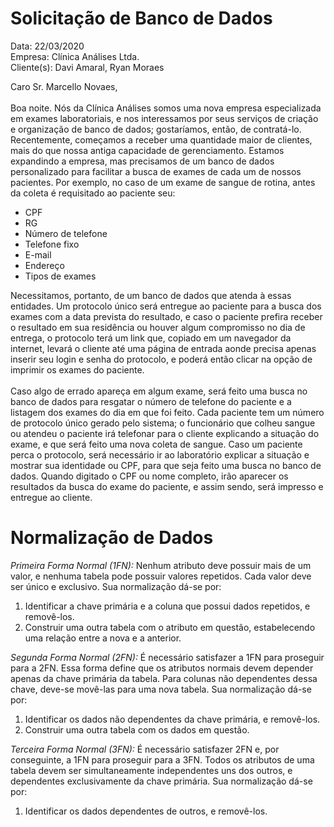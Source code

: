 # Solicitação de Banco de Dados

Data: 22/03/2020 <br>
Empresa: Clínica Análises Ltda. <br>
Cliente(s): Davi Amaral, Ryan Moraes <br>

<p>
	Caro Sr. Marcello Novaes,
<br>
<br>
	Boa noite. Nós da Clínica Análises somos uma nova empresa especializada em exames laboratoriais, e nos interessamos por seus serviços de criação e organização de banco de dados; gostaríamos, então, de contratá-lo. Recentemente, começamos a receber uma quantidade maior de clientes, mais do que nossa antiga capacidade de gerenciamento. Estamos expandindo a empresa, mas precisamos de um banco de dados personalizado para facilitar a busca de exames de cada um de nossos pacientes. Por exemplo, no caso de um exame de sangue de rotina, antes da coleta é requisitado ao paciente seu:
	<ul>
		<li> CPF
		<li> RG
		<li> Número de telefone
		<li> Telefone fixo
		<li> E-mail
		<li> Endereço
		<li> Tipos de exames
	</ul>
	Necessitamos, portanto, de um banco de dados que atenda à essas entidades. Um protocolo único será entregue ao paciente para a busca dos exames com a data prevista do resultado, e caso o paciente prefira receber o resultado em sua residência ou houver algum compromisso no dia de entrega, o protocolo terá um link que, copiado em um navegador da internet, levará o cliente até uma página de entrada aonde precisa apenas inserir seu login e senha do protocolo, e poderá então clicar na opção de imprimir os exames do paciente.
<br>
<br>
	Caso algo de errado apareça em algum exame, será feito uma busca no banco de dados para resgatar o número de telefone do paciente e a listagem dos exames do dia em que foi feito. Cada paciente tem um número de protocolo único gerado pelo sistema; o funcionário que colheu sangue ou atendeu o paciente irá telefonar para o cliente explicando a situação do exame, e que será feito uma nova coleta de sangue. Caso um paciente perca o protocolo, será necessário ir ao laboratório explicar a situação e mostrar sua identidade ou CPF, para que seja feito uma busca no banco de dados. Quando digitado o CPF ou nome completo, irão aparecer os resultados da busca do exame do paciente, e assim sendo, será impresso e entregue ao cliente.
</p>

# Normalização de Dados

<i>Primeira Forma Normal (1FN):</i> Nenhum atributo deve possuir mais de um valor, e nenhuma tabela pode possuir valores repetidos. Cada valor deve ser único e exclusivo. Sua normalização dá-se por:
	<ol>
		<li> Identificar a chave primária e a coluna que possui dados repetidos, e removê-los.
		<li> Construir uma outra tabela com o atributo em questão, estabelecendo uma relação entre a nova e a anterior.
	</ol>
<i>Segunda Forma Normal (2FN):</i> É necessário satisfazer a 1FN para proseguir para a 2FN. Essa forma define que os atributos normais devem depender apenas da chave primária da tabela. Para colunas não dependentes dessa chave, deve-se movê-las para uma nova tabela. Sua normalização dá-se por:
	<ol>
		<li> Identificar os dados não dependentes da chave primária, e removê-los.
		<li> Construir uma outra tabela com os dados em questão.
	</ol>
<i>Terceira Forma Normal (3FN):</i> É necessário satisfazer 2FN e, por conseguinte, a 1FN para proseguir para a 3FN. Todos os atributos de uma tabela devem ser simultaneamente independentes uns dos outros, e dependentes exclusivamente da chave primária. Sua normalização dá-se por:
	<ol>
		<li> Identificar os dados dependentes de outros, e removê-los.
	</ol>
